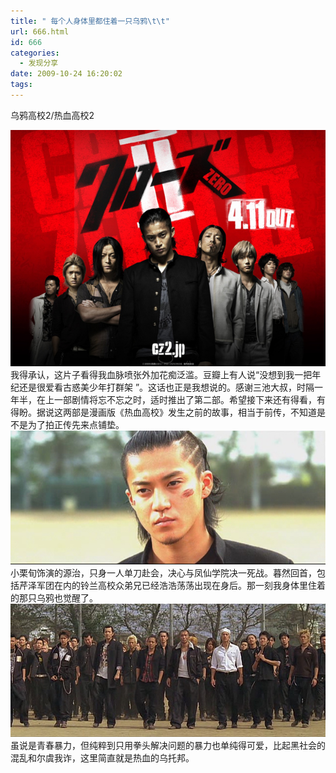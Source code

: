 ```yaml
---
title: " 每个人身体里都住着一只乌鸦\t\t"
url: 666.html
id: 666
categories:
  - 发现分享
date: 2009-10-24 16:20:02
tags:
---
```


乌鸦高校2/热血高校2

![クローズ ZERO 2](../../images//2009/10/crow21.jpg "クローズ ZERO 2") 我得承认，这片子看得我血脉喷张外加花痴泛滥。豆瓣上有人说“没想到我一把年纪还是很爱看古惑美少年打群架 ”。这话也正是我想说的。感谢三池大叔，时隔一年半，在上一部剧情将忘不忘之时，适时推出了第二部。希望接下来还有得看，有得盼。据说这两部是漫画版《热血高校》发生之前的故事，相当于前传，不知道是不是为了拍正传先来点铺垫。 ![泷谷源治（小栗旬）](../../images//2009/10/e6b3b7e8b0b7e6ba90e6b2bbefbc88e5b08fe6a097e697acefbc89.jpg "泷谷源治（小栗旬）") 小栗旬饰演的源治，只身一人单刀赴会，决心与凤仙学院决一死战。暮然回首，包括芹泽军团在内的铃兰高校众弟兄已经浩浩荡荡出现在身后。那一刻我身体里住着的那只乌鸦也觉醒了。 ![铃兰男子高等学校又称乌鸦高校](../../images//2009/10/e99383e585b0.jpg "铃兰男子高等学校又称乌鸦高校") 虽说是青春暴力，但纯粹到只用拳头解决问题的暴力也单纯得可爱，比起黑社会的混乱和尔虞我诈，这里简直就是热血的乌托邦。